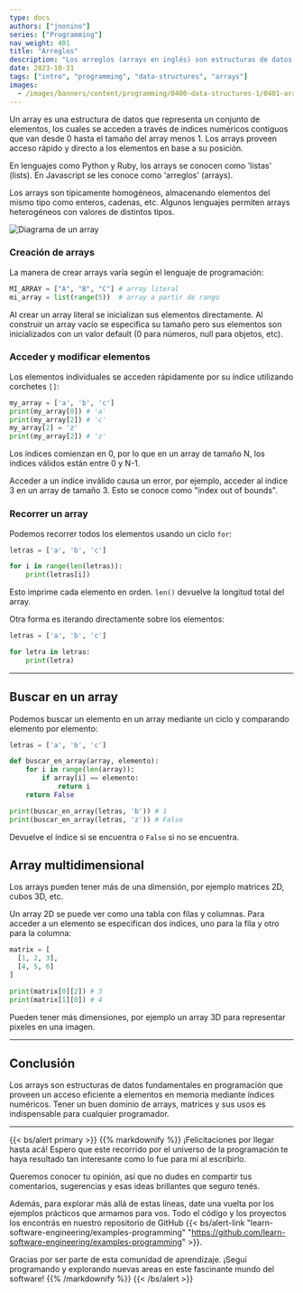 ```yaml
---
type: docs
authors: ["jnonino"]
series: ["Programming"]
nav_weight: 401
title: "Arreglos"
description: "Los arreglos (arrays en inglés) son estructuras de datos fundamentales en programación que permiten almacenar y organizar colecciones de datos del mismo tipo. Dominar el uso de arrays es esencial para cualquier programador."
date: 2023-10-31
tags: ["intro", "programming", "data-structures", "arrays"]
images:
  - /images/banners/content/programming/0400-data-structures-1/0401-arrays.es.png
---
```


Un array es una estructura de datos que representa un conjunto de elementos, los cuales se acceden a través de índices numéricos contiguos que van desde 0 hasta el tamaño del array menos 1. Los arrays proveen acceso rápido y directo a los elementos en base a su posición.

En lenguajes como Python y Ruby, los arrays se conocen como 'listas' (lists). En Javascript se les conoce como 'arreglos' (arrays).

Los arrays son típicamente homogéneos, almacenando elementos del mismo tipo como enteros, cadenas, etc. Algunos lenguajes permiten arrays heterogéneos con valores de distintos tipos.

![Diagrama de un array](/images/content/programming/0400-data-structures-1/diagram-arrays.jpeg)

### Creación de arrays

La manera de crear arrays varía según el lenguaje de programación:

```python
MI_ARRAY = ["A", "B", "C"] # array literal
mi_array = list(range(5))  # array a partir de rango
```

Al crear un array literal se inicializan sus elementos directamente. Al construir un array vacío se especifica su tamaño pero sus elementos son inicializados con un valor default (0 para números, null para objetos, etc).

### Acceder y modificar elementos

Los elementos individuales se acceden rápidamente por su índice utilizando corchetes `[]`:

```python
my_array = ['a', 'b', 'c']
print(my_array[0]) # 'a'
print(my_array[2]) # 'c'
my_array[2] = 'z'
print(my_array[2]) # 'z'
```

Los índices comienzan en 0, por lo que en un array de tamaño N, los índices válidos están entre 0 y N-1.

Acceder a un índice inválido causa un error, por ejemplo, acceder al índice 3 en un array de tamaño 3. Esto se conoce como "index out of bounds".

### Recorrer un array

Podemos recorrer todos los elementos usando un ciclo `for`:

```python
letras = ['a', 'b', 'c']

for i in range(len(letras)):
    print(letras[i])
```

Esto imprime cada elemento en orden. `len()` devuelve la longitud total del array.

Otra forma es iterando directamente sobre los elementos:

```python
letras = ['a', 'b', 'c']

for letra in letras:
    print(letra)
```

---

## Buscar en un array

Podemos buscar un elemento en un array mediante un ciclo y comparando elemento por elemento:

```python
letras = ['a', 'b', 'c']

def buscar_en_array(array, elemento):
    for i in range(len(array)):
        if array[i] == elemento:
            return i
    return False

print(buscar_en_array(letras, 'b')) # 1
print(buscar_en_array(letras, 'z')) # False
```

Devuelve el índice si se encuentra o `False` si no se encuentra.

## Array multidimensional

Los arrays pueden tener más de una dimensión, por ejemplo matrices 2D, cubos 3D, etc.

Un array 2D se puede ver como una tabla con filas y columnas. Para acceder a un elemento se especifican dos índices, uno para la fila y otro para la columna:

```python
matrix = [
  [1, 2, 3],
  [4, 5, 6]
]

print(matrix[0][2]) # 3
print(matrix[1][0]) # 4
```

Pueden tener más dimensiones, por ejemplo un array 3D para representar pixeles en una imagen.

---

## Conclusión

Los arrays son estructuras de datos fundamentales en programación que proveen un acceso eficiente a elementos en memoria mediante índices numéricos. Tener un buen dominio de arrays, matrices y sus usos es indispensable para cualquier programador.

---

{{< bs/alert primary >}}
{{% markdownify %}}
¡Felicitaciones por llegar hasta acá! Espero que este recorrido por el universo de la programación te haya resultado tan interesante como lo fue para mí al escribirlo.

Queremos conocer tu opinión, así que no dudes en compartir tus comentarios, sugerencias y esas ideas brillantes que seguro tenés.

Además, para explorar más allá de estas líneas, date una vuelta por los ejemplos prácticos que armamos para vos. Todo el código y los proyectos los encontrás en nuestro repositorio de GitHub {{< bs/alert-link "learn-software-engineering/examples-programming" "https://github.com/learn-software-engineering/examples-programming" >}}.

Gracias por ser parte de esta comunidad de aprendizaje. ¡Seguí programando y explorando nuevas areas en este fascinante mundo del software!
{{% /markdownify %}}
{{< /bs/alert >}}
